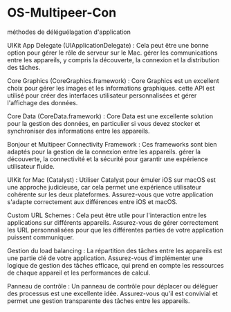 # OS-Multipeer-Con
méthodes de déléguélagation d'application 

UIKit App Delegate (UIApplicationDelegate) : Cela peut être une bonne option pour gérer le rôle de serveur sur le Mac. gérer les communications entre les appareils, y compris la découverte, la connexion et la distribution des tâches.

Core Graphics (CoreGraphics.framework) : Core Graphics est un excellent choix pour gérer les images et les informations graphiques.  cette API  est utilisé pour créer des interfaces utilisateur personnalisées et gérer l'affichage des données.

Core Data (CoreData.framework) : Core Data est une excellente solution pour la gestion des données, en particulier si vous devez stocker et synchroniser des informations entre les appareils.


Bonjour et Multipeer Connectivity Framework : Ces frameworks sont bien adaptés pour la gestion de la connexion entre les appareils.  gérer la découverte, la connectivité et la sécurité pour garantir une expérience utilisateur fluide.

UIKit for Mac (Catalyst) : Utiliser Catalyst pour émuler iOS sur macOS est une approche judicieuse, car cela permet une expérience utilisateur cohérente sur les deux plateformes. Assurez-vous que votre application s'adapte correctement aux différences entre iOS et macOS.

Custom URL Schemes : Cela peut être utile pour l'interaction entre les applications sur différents appareils. Assurez-vous de gérer correctement les URL personnalisées pour que les différentes parties de votre application puissent communiquer.

Gestion du load balancing : La répartition des tâches entre les appareils est une partie clé de votre application. Assurez-vous d'implémenter une logique de gestion des tâches efficace, qui prend en compte les ressources de chaque appareil et les performances de calcul.

Panneau de contrôle : Un panneau de contrôle pour déplacer ou déléguer des processus est une excellente idée. Assurez-vous qu'il est convivial et permet une gestion transparente des tâches entre les appareils.
